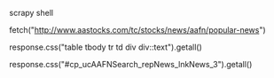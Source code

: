 scrapy shell

fetch("http://www.aastocks.com/tc/stocks/news/aafn/popular-news")

response.css("table tbody tr td div div::text").getall()

response.css("#cp_ucAAFNSearch_repNews_lnkNews_3").getall()
